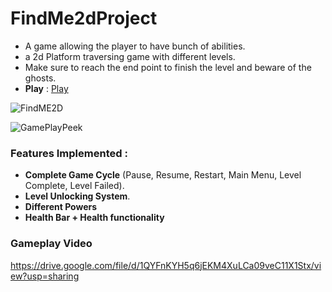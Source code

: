 # FindMe2dProject
- A game allowing the player to have bunch of abilities.
- a 2d Platform traversing game with different levels.
- Make sure to reach the end point to finish the level and beware of the ghosts.
- **Play** : [Play](https://yashvardhan1.itch.io/findme-2d)

![FindME2D](https://github.com/Yashvardhan4197/FindMe2dProject/assets/99320683/d08cf8da-3f83-405d-bf60-fd222a8bbc62)

![GamePlayPeek](https://github.com/Yashvardhan4197/FindMe2dProject/assets/99320683/74532a1f-30c3-4055-af4f-30ceceb482b9)

### Features Implemented : 
 - **Complete Game Cycle** (Pause, Resume, Restart, Main Menu, Level Complete, Level Failed).
 - **Level Unlocking System**.
 - **Different Powers**
 - **Health Bar + Health functionality**

### Gameplay Video
https://drive.google.com/file/d/1QYFnKYH5q6jEKM4XuLCa09veC11X1Stx/view?usp=sharing
